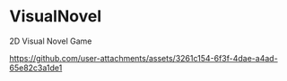 # VisualNovel
2D Visual Novel Game


https://github.com/user-attachments/assets/3261c154-6f3f-4dae-a4ad-65e82c3a1de1

